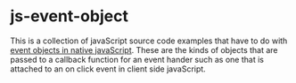 # js-event-object

This is a collection of javaScript source code examples that have to do with [event objects in native javaScript](https://dustinpfister.github.io/2020/07/23/js-event-object/). These are the kinds of objects that are passed to a callback function for an event hander such as one that is attached to an on click event in client side javaScript.

